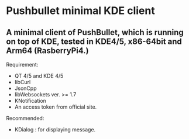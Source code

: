 Pushbullet minimal KDE client
=====================
A minimal client of PushBullet, which is running on top of KDE, tested in KDE4/5, x86-64bit and Arm64 (RasberryPi4.)
-----------------
Requirement:
- QT 4/5 and KDE 4/5
- libCurl
- JsonCpp
- libWebsockets ver. >= 1.7
- KNotification
- An access token from official site.

Recommended:
 - KDialog : for displaying message.
